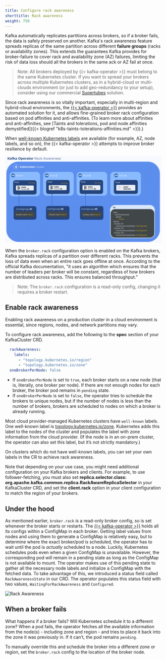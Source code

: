 ```yaml
---
title: Configure rack awareness
shorttitle: Rack awareness
weight: 750
---
```


Kafka automatically replicates partitions across brokers, so if a broker fails, the data is safely preserved on another. Kafka's rack awareness feature spreads replicas of the same partition across different **failure groups** (racks or availability zones). This extends the guarantees Kafka provides for broker-failure to cover rack and availability zone (AZ) failures, limiting the risk of data loss should all the brokers in the same ack or AZ fail at once.

> Note: All brokers deployed by {{< kafka-operator >}} must belong to the same Kubernetes cluster. If you want to spread your brokers across multiple Kubernetes clusters, as in a hybrid-cloud or multi-clouds environment (or just to add geo-redundancy to your setup), consider using our commercial [Supertubes](/products/supertubes/) solution.

Since rack awareness is so vitally important, especially in multi-region and hybrid-cloud environments, the [{{< kafka-operator >}}](https://github.com/banzaicloud/koperator) provides an automated solution for it, and allows fine-grained broker rack configuration based on pod affinities and anti-affinities. (To learn more about affinities and anti-affinities, see [Taints and tolerations, pod and node affinities demystified]({{< blogref "k8s-taints-tolerations-affinities.md" >}}).)

When [well-known Kubernetes labels](https://kubernetes.io/docs/reference/kubernetes-api/labels-annotations-taints/) are available (for example, AZ, node labels, and so on), the {{< kafka-operator >}} attempts to improve broker resilience by default.

![Rack Awareness](kafkarack.png)

When the `broker.rack` configuration option is enabled on the Kafka brokers, Kafka spreads replicas of a partition over different racks. This prevents the loss of data even when an entire rack goes offline at once. According to the official Kafka documentation, "it uses an algorithm which ensures that the number of leaders per broker will be constant, regardless of how brokers are distributed across racks. This ensures balanced throughput.”

> Note: The `broker.rack` configuration is a read-only config, changing it requires a broker restart.

## Enable rack awareness

Enabling rack awareness on a production cluster in a cloud environment is essential, since regions, nodes, and network partitions may vary.

To configure rack awareness, add the following to the **spec** section of your KafkaCluster CRD.

```yaml
  rackAwareness:
    labels:
      - "topology.kubernetes.io/region"
      - "topology.kubernetes.io/zone"
  oneBrokerPerNode: false
```

- If `oneBrokerPerNode` is set to `true`, each broker starts on a new node (that is, literally, one broker per node). If there are not enough nodes for each broker, the broker pod remains in `pending` state.
- If `oneBrokerPerNode` is set to `false`, the operator tries to schedule the brokers to unique nodes, but if the number of nodes is less than the number of brokers, brokers are scheduled to nodes on which a broker is already running.

Most cloud provider-managed Kubernetes clusters have `well-known` labels. One well-known label is [topology.kubernetes.io/zone](https://kubernetes.io/docs/reference/labels-annotations-taints/#topologykubernetesiozone). Kubernetes adds this label to the nodes of the cluster and populates the label with zone information from the cloud provider. (If the node is in an on-prem cluster, the operator can also set this label, but it’s not strictly mandatory.)

On clusters which do not have well-known labels, you can set your own labels in the CR to achieve rack awareness.

Note that depending on your use case, you might need additional configuration on your Kafka brokers and clients. For example, to use follower-fetching, you must also set **replica.selector.class: org.apache.kafka.common.replica.RackAwareReplicaSelector** in your KafkaCluster CRD, and set the **client.rack** option in your client configuration to match the region of your brokers.

## Under the hood

As mentioned earlier, `broker.rack` is a read-only broker config, so is set whenever the broker starts or restarts. The [{{< kafka-operator >}}](https://github.com/banzaicloud/koperator) holds all its configs within a ConfigMap in each broker.
Getting label values from nodes and using them to generate a ConfigMap is relatively easy, but to determine where the exact broker/pod is scheduled, the operator has to wait until the pod is *actually* scheduled to a node. Luckily, Kubernetes schedules pods even when a given ConfigMap is unavailable. However, the corresponding pod will remain in a pending state as long as the ConfigMap is not available to mount. The operator makes use of this pending state to gather all the necessary node labels and initialize a ConfigMap with the fetched data. To take advantage of this, we introduced a status field called `RackAwarenessState` in our CRD. The operator populates this status field with two values, `WaitingForRackAwareness` and `Configured`.

![Rack Awareness](/img/blog/kafka-rack-awareness/kafkarack.gif)

## When a broker fails

What happens if a broker fails? Will Kubernetes schedule it to a different zone? When a pod fails, the operator fetches all the available information from the node(s) - including zone and region - and tries to place it back into the zone it was previously in. If it can’t, the pod remains `pending`.

To manually override this and schedule the broker into a different zone or region, set the `broker.rack` config to the location of the broker node.
